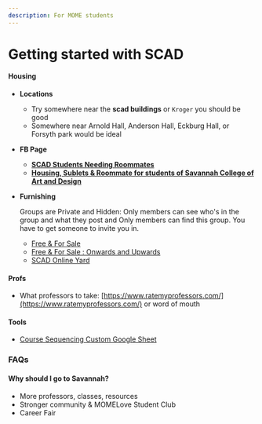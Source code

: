 ```yaml
---
description: For MOME students
---
```


# Getting started with SCAD

#### Housing

* **Locations**
  * Try somewhere near the **scad buildings** or `Kroger` you should be good
  * Somewhere near Arnold Hall, Anderson Hall, Eckburg Hall, or Forsyth park would be ideal
* **FB Page**&#x20;
  * [**SCAD Students Needing Roommates**](https://www.facebook.com/groups/254083497940920/?ref=group\_header)
  * [**Housing, Sublets & Roommate for students of Savannah College of Art and Design**](https://www.facebook.com/groups/367526690101648/?ref=group\_header)
*   **Furnishing**

    Groups are Private and Hidden: Only members can see who's in the group and what they post and Only members can find this group. You have to get someone to invite you in.

    * [Free & For Sale](https://www.facebook.com/groups/418352894841421/?ref=br\_rs)
    * [Free & For Sale : Onwards and Upwards](https://www.facebook.com/groups/227023881287757/?ref=br\_rs)
    * [SCAD Online Yard](https://www.facebook.com/groups/445184162158294)

#### Profs

* What professors to take: [https://www.ratemyprofessors.com/](https://www.ratemyprofessors.com/) or word of mouth&#x20;

#### Tools

* [Course Sequencing Custom Google Sheet](https://docs.google.com/spreadsheets/u/1/d/1FgclDuandm9sLJuHgDYiyGW\_FzX43DLOLFXmzH994rA/edit?usp=sharing)

### FAQs

#### Why should I go to Savannah?

* More professors, classes, resources
* Stronger community & MOMELove Student Club
* Career Fair

